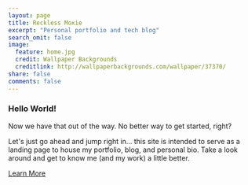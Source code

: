 ```yaml
---
layout: page
title: Reckless Moxie
excerpt: "Personal portfolio and tech blog"
search_omit: false
image:
  feature: home.jpg
  credit: Wallpaper Backgrounds
  creditlink: http://wallpaperbackgrounds.com/wallpaper/37370/
share: false
comments: false
---
```


<h3>Hello World!</h3>

<p>Now we have that out of the way. No better way to get started, right?</p>
<p>Let's just go ahead and jump right in... this site is intended to serve as a landing page to house my portfolio, blog, and personal bio. Take a look around and get to know me (and my work) a little better.</p>

<div markdown="0"><a href="/about/" class="btn">Learn More  <i class="fa fa-long-arrow-right fa-lg"></i> </a></div>
